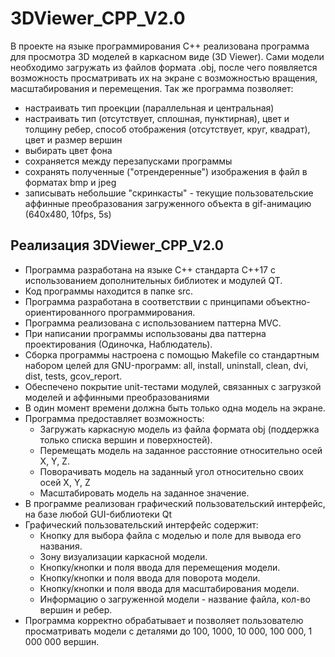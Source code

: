 # 3DViewer_CPP_V2.0

В проекте на языке программирования С++ реализована программа для просмотра 3D моделей в каркасном виде (3D Viewer). Сами модели необходимо загружать из файлов формата .obj, после чего появляется возможность просматривать их на экране с возможностью вращения, масштабирования и перемещения. Так же программа позволяет:
 - настраивать тип проекции (параллельная и центральная)
 - настраивать тип (отсутствует, сплошная, пунктирная), цвет и толщину ребер, способ отображения (отсутствует, круг, квадрат), цвет и размер вершин
 - выбирать цвет фона
 - сохраняется между перезапусками программы
 - сохранять полученные ("отрендеренные") изображения в файл в форматах bmp и jpeg
 - записывать небольшие "скринкасты" - текущие пользовательские аффинные преобразования загруженного объекта в gif-анимацию (640x480, 10fps, 5s)


## Реализация 3DViewer_CPP_V2.0

- Программа разработана на языке С++ стандарта C++17 с использованием дополнительных библиотек и модулей QT.
- Код программы находится в папке src.
- Программа разработана в соответствии с принципами объектно-ориентированного программирования.
- Программа реализована с использованием паттерна MVC.
- При написании программы использованы два паттерна проектирования (Одиночка,  Наблюдатель).
- Сборка программы настроена с помощью Makefile со стандартным набором целей для GNU-программ: all, install, uninstall, clean, dvi, dist, tests, gcov_report.
- Обеспечено покрытие unit-тестами модулей, связанных с загрузкой моделей и аффинными преобразованиями
- В один момент времени должна быть только одна модель на экране.
- Программа предоставляет возможность:
    - Загружать каркасную модель из файла формата obj (поддержка только списка вершин и поверхностей).
    - Перемещать модель на заданное расстояние относительно осей X, Y, Z.
    - Поворачивать модель на заданный угол относительно своих осей X, Y, Z
    - Масштабировать модель на заданное значение.
- В программе реализован графический пользовательский интерфейс, на базе любой GUI-библиотеки Qt
- Графический пользовательский интерфейс содержит:
    - Кнопку для выбора файла с моделью и поле для вывода его названия.
    - Зону визуализации каркасной модели.
    - Кнопку/кнопки и поля ввода для перемещения модели. 
    - Кнопку/кнопки и поля ввода для поворота модели. 
    - Кнопку/кнопки и поля ввода для масштабирования модели.  
    - Информацию о загруженной модели - название файла, кол-во вершин и ребер.
- Программа корректно обрабатывает и позволяет пользователю просматривать модели с деталями до 100, 1000, 10 000, 100 000, 1 000 000 вершин.
